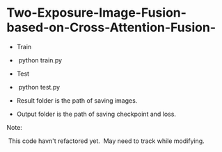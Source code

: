 # Two-Exposure-Image-Fusion-based-on-Cross-Attention-Fusion-

- Train
- ​	python train.py
- Test
- ​	python test.py



- Result folder is the path of saving images.
- Output folder is the path of saving checkpoint and loss.



Note: 

​	This code havn't refactored yet.
​	May need to track while modifying.